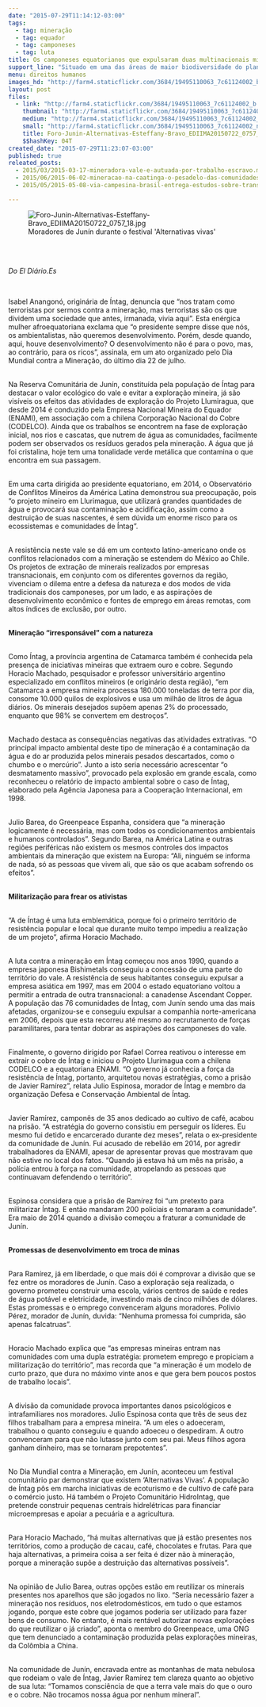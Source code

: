 ```yaml
---
date: "2015-07-29T11:14:12-03:00"
tags:
  - tag: mineração
  - tag: equador
  - tag: camponeses
  - tag: luta
title: Os camponeses equatorianos que expulsaram duas multinacionais mineiras
support_line: "Situado em uma das áreas de maior biodiversidade do planeta, Íntag é um dos muitos conflitos mineiros presentes na geografia latino-americana."
menu: direitos humanos
images_hd: "http://farm4.staticflickr.com/3684/19495110063_7c61124002_b.jpg"
layout: post
files:
  - link: "http://farm4.staticflickr.com/3684/19495110063_7c61124002_b.jpg"
    thumbnail: "http://farm4.staticflickr.com/3684/19495110063_7c61124002_t.jpg"
    medium: "http://farm4.staticflickr.com/3684/19495110063_7c61124002_z.jpg"
    small: "http://farm4.staticflickr.com/3684/19495110063_7c61124002_n.jpg"
    title: Foro-Junin-Alternativas-Esteffany-Bravo_EDIIMA20150722_0757_18.jpg
    $$hashKey: 04T
created_date: "2015-07-29T11:23:07-03:00"
published: true
releated_posts:
  - 2015/03/2015-03-17-mineradora-vale-e-autuada-por-trabalho-escravo.md
  - 2015/06/2015-06-02-mineracao-na-caatinga-o-pesadelo-das-comunidades-rurais.md
  - 2015/05/2015-05-08-via-campesina-brasil-entrega-estudos-sobre-transgenicos-no-consulado-do-equador.md

---
```

<figure class="image"><img alt="Foro-Junin-Alternativas-Esteffany-Bravo_EDIIMA20150722_0757_18.jpg" src="http://farm4.staticflickr.com/3684/19495110063_7c61124002_b.jpg" />
<figcaption>Moradores de&nbsp;Jun&iacute;n durante o festival &#39;Alternativas vivas&#39;</figcaption>
</figure>

<p>&nbsp;</p>

<p><br />
<em>Do El Di&aacute;rio.Es</em></p>

<p>&nbsp;</p>

<p>Isabel Anangon&oacute;, origin&aacute;ria de &Iacute;ntag, denuncia que &ldquo;nos tratam como terroristas por sermos contra a minera&ccedil;&atilde;o, mas terroristas s&atilde;o os que dividem uma sociedade que antes, irmanada, vivia aqui&rdquo;. Esta en&eacute;rgica mulher afroequatoriana exclama que &ldquo;o presidente sempre disse que n&oacute;s, os ambientalistas, n&atilde;o queremos desenvolvimento. Por&eacute;m, desde quando, aqui, houve desenvolvimento? O desenvolvimento n&atilde;o &eacute; para o povo, mas, ao contr&aacute;rio, para os ricos&rdquo;, assinala, em um ato organizado pelo Dia Mundial contra a Minera&ccedil;&atilde;o, do &uacute;ltimo dia 22 de julho.</p>

<p><br />
Na Reserva Comunit&aacute;ria de Jun&iacute;n, constitu&iacute;da pela popula&ccedil;&atilde;o de &Iacute;ntag para destacar o valor ecol&oacute;gico do vale e evitar a explora&ccedil;&atilde;o mineira, j&aacute; s&atilde;o vis&iacute;veis os efeitos das atividades de explora&ccedil;&atilde;o do Projeto Llumiragua, que desde 2014 &eacute; conduzido pela Empresa Nacional Mineira do Equador (ENAMI), em associa&ccedil;&atilde;o com a chilena Corpora&ccedil;&atilde;o Nacional do Cobre (CODELCO). Ainda que os trabalhos se encontrem na fase de explora&ccedil;&atilde;o inicial, nos rios e cascatas, que nutrem de &aacute;gua as comunidades, facilmente podem ser observados os res&iacute;duos gerados pela minera&ccedil;&atilde;o. A &aacute;gua que j&aacute; foi cristalina, hoje tem uma tonalidade verde met&aacute;lica que contamina o que encontra em sua passagem.</p>

<p><br />
Em uma carta dirigida ao presidente equatoriano, em 2014, o Observat&oacute;rio de Conflitos Mineiros da Am&eacute;rica Latina demonstrou sua preocupa&ccedil;&atilde;o, pois &ldquo;o projeto mineiro em Llurimagua, que utilizar&aacute; grandes quantidades de &aacute;gua e provocar&aacute; sua contamina&ccedil;&atilde;o e acidifica&ccedil;&atilde;o, assim como a destrui&ccedil;&atilde;o de suas nascentes, &eacute; sem d&uacute;vida um enorme risco para os ecossistemas e comunidades de &Iacute;ntag&rdquo;.</p>

<p><br />
A resist&ecirc;ncia neste vale se d&aacute; em um contexto latino-americano onde os conflitos relacionados com a minera&ccedil;&atilde;o se estendem do M&eacute;xico ao Chile. Os projetos de extra&ccedil;&atilde;o de minerais realizados por empresas transnacionais, em conjunto com os diferentes governos da regi&atilde;o, vivenciam o dilema entre a defesa da natureza e dos modos de vida tradicionais dos camponeses, por um lado, e as aspira&ccedil;&otilde;es de desenvolvimento econ&ocirc;mico e fontes de emprego em &aacute;reas remotas, com altos &iacute;ndices de exclus&atilde;o, por outro.</p>

<p><br />
<strong>Minera&ccedil;&atilde;o &ldquo;irrespons&aacute;vel&rdquo; com a natureza</strong></p>

<p><br />
Como &Iacute;ntag, a prov&iacute;ncia argentina de Catamarca tamb&eacute;m &eacute; conhecida pela presen&ccedil;a de iniciativas mineiras que extraem ouro e cobre. Segundo Horacio Machado, pesquisador e professor universit&aacute;rio argentino especializado em conflitos mineiros (e origin&aacute;rio desta regi&atilde;o), &ldquo;em Catamarca a empresa mineira processa 180.000 toneladas de terra por dia, consome 10.000 quilos de explosivos e usa um milh&atilde;o de litros de &aacute;gua di&aacute;rios. Os minerais desejados sup&otilde;em apenas 2% do processado, enquanto que 98% se convertem em destro&ccedil;os&rdquo;.</p>

<p><br />
Machado destaca as consequ&ecirc;ncias negativas das atividades extrativas. &ldquo;O principal impacto ambiental deste tipo de minera&ccedil;&atilde;o &eacute; a contamina&ccedil;&atilde;o da &aacute;gua e do ar produzida pelos minerais pesados descartados, como o chumbo e o merc&uacute;rio&rdquo;. Junto a isto seria necess&aacute;rio acrescentar &ldquo;o desmatamento massivo&rdquo;, provocado pela explos&atilde;o em grande escala, como reconheceu o relat&oacute;rio de impacto ambiental sobre o caso de &Iacute;ntag, elaborado pela Ag&ecirc;ncia Japonesa para a Coopera&ccedil;&atilde;o Internacional, em 1998.</p>

<p><br />
Julio Barea, do Greenpeace Espanha, considera que &ldquo;a minera&ccedil;&atilde;o logicamente &eacute; necess&aacute;ria, mas com todos os condicionamentos ambientais e humanos controlados&rdquo;. Segundo Barea, na Am&eacute;rica Latina e outras regi&otilde;es perif&eacute;ricas n&atilde;o existem os mesmos controles dos impactos ambientais da minera&ccedil;&atilde;o que existem na Europa: &ldquo;Ali, ningu&eacute;m se informa de nada, s&oacute; as pessoas que vivem ali, que s&atilde;o os que acabam sofrendo os efeitos&rdquo;.</p>

<p><br />
<strong>Militariza&ccedil;&atilde;o para frear os ativistas</strong></p>

<p><br />
&ldquo;A de &Iacute;ntag &eacute; uma luta emblem&aacute;tica, porque foi o primeiro territ&oacute;rio de resist&ecirc;ncia popular e local que durante muito tempo impediu a realiza&ccedil;&atilde;o de um projeto&rdquo;, afirma Horacio Machado.</p>

<p><br />
A luta contra a minera&ccedil;&atilde;o em &Iacute;ntag come&ccedil;ou nos anos 1990, quando a empresa japonesa Bishimetals conseguiu a concess&atilde;o de uma parte do territ&oacute;rio do vale. A resist&ecirc;ncia de seus habitantes conseguiu expulsar a empresa asi&aacute;tica em 1997, mas em 2004 o estado equatoriano voltou a permitir a entrada de outra transnacional: a canadense Ascendant Copper. A popula&ccedil;&atilde;o das 76 comunidades de &Iacute;ntag, com Jun&iacute;n sendo uma das mais afetadas, organizou-se e conseguiu expulsar a companhia norte-americana em 2006, depois que esta recorreu at&eacute; mesmo ao recrutamento de for&ccedil;as paramilitares, para tentar dobrar as aspira&ccedil;&otilde;es dos camponeses do vale.</p>

<p><br />
Finalmente, o governo dirigido por Rafael Correa reativou o interesse em extrair o cobre de &Iacute;ntag e iniciou o Projeto Llurimagua com a chilena CODELCO e a equatoriana ENAMI. &ldquo;O governo j&aacute; conhecia a for&ccedil;a da resist&ecirc;ncia de &Iacute;ntag, portanto, arquitetou novas estrat&eacute;gias, como a pris&atilde;o de Javier Ram&iacute;rez&rdquo;, relata Julio Espinosa, morador de &Iacute;ntag e membro da organiza&ccedil;&atilde;o Defesa e Conserva&ccedil;&atilde;o Ambiental de &Iacute;ntag.</p>

<p><br />
Javier Ram&iacute;rez, campon&ecirc;s de 35 anos dedicado ao cultivo de caf&eacute;, acabou na pris&atilde;o. &ldquo;A estrat&eacute;gia do governo consistiu em perseguir os l&iacute;deres. Eu mesmo fui detido e encarcerado durante dez meses&rdquo;, relata o ex-presidente da comunidade de Jun&iacute;n. Fui acusado de rebeli&atilde;o em 2014, por agredir trabalhadores da ENAMI, apesar de apresentar provas que mostravam que n&atilde;o estive no local dos fatos. &ldquo;Quando j&aacute; estava h&aacute; um m&ecirc;s na pris&atilde;o, a pol&iacute;cia entrou &agrave; for&ccedil;a na comunidade, atropelando as pessoas que continuavam defendendo o territ&oacute;rio&rdquo;.</p>

<p><br />
Espinosa considera que a pris&atilde;o de Ram&iacute;rez foi &ldquo;um pretexto para militarizar &Iacute;ntag. E ent&atilde;o mandaram 200 policiais e tomaram a comunidade&rdquo;. Era maio de 2014 quando a divis&atilde;o come&ccedil;ou a fraturar a comunidade de Jun&iacute;n.</p>

<p><br />
<strong>Promessas de desenvolvimento em troca de minas</strong></p>

<p><br />
Para Ram&iacute;rez, j&aacute; em liberdade, o que mais d&oacute;i &eacute; comprovar a divis&atilde;o que se fez entre os moradores de Jun&iacute;n. Caso a explora&ccedil;&atilde;o seja realizada, o governo prometeu construir uma escola, v&aacute;rios centros de sa&uacute;de e redes de &aacute;gua pot&aacute;vel e eletricidade, investindo mais de cinco milh&otilde;es de d&oacute;lares. Estas promessas e o emprego convenceram alguns moradores. Polivio P&eacute;rez, morador de Jun&iacute;n, duvida: &ldquo;Nenhuma promessa foi cumprida, s&atilde;o apenas falcatruas&rdquo;.</p>

<p><br />
Horacio Machado explica que &ldquo;as empresas mineiras entram nas comunidades com uma dupla estrat&eacute;gia: prometem emprego e propiciam a militariza&ccedil;&atilde;o do territ&oacute;rio&rdquo;, mas recorda que &ldquo;a minera&ccedil;&atilde;o &eacute; um modelo de curto prazo, que dura no m&aacute;ximo vinte anos e que gera bem poucos postos de trabalho locais&rdquo;.</p>

<p><br />
A divis&atilde;o da comunidade provoca importantes danos psicol&oacute;gicos e intrafamiliares nos moradores. Julio Espinosa conta que tr&ecirc;s de seus dez filhos trabalham para a empresa mineira. &ldquo;A um eles o adoeceram, trabalhou o quanto conseguiu e quando adoeceu o despediram. A outro convenceram para que n&atilde;o lutasse junto com seu pai. Meus filhos agora ganham dinheiro, mas se tornaram prepotentes&rdquo;.</p>

<p><br />
No Dia Mundial contra a Minera&ccedil;&atilde;o, em Jun&iacute;n, aconteceu um festival comunit&aacute;rio par demonstrar que existem &lsquo;Alternativas Vivas&rsquo;. A popula&ccedil;&atilde;o de &Iacute;ntag p&ocirc;s em marcha iniciativas de ecoturismo e de cultivo de caf&eacute; para o com&eacute;rcio justo. H&aacute; tamb&eacute;m o Projeto Comunit&aacute;rio HidroIntag, que pretende construir pequenas centrais hidrel&eacute;tricas para financiar microempresas e apoiar a pecu&aacute;ria e a agricultura.</p>

<p><br />
Para Horacio Machado, &ldquo;h&aacute; muitas alternativas que j&aacute; est&atilde;o presentes nos territ&oacute;rios, como a produ&ccedil;&atilde;o de cacau, caf&eacute;, chocolates e frutas. Para que haja alternativas, a primeira coisa a ser feita &eacute; dizer n&atilde;o &agrave; minera&ccedil;&atilde;o, porque a minera&ccedil;&atilde;o sup&otilde;e a destrui&ccedil;&atilde;o das alternativas poss&iacute;veis&rdquo;.</p>

<p><br />
Na opini&atilde;o de Julio Barea, outras op&ccedil;&otilde;es est&atilde;o em reutilizar os minerais presentes nos aparelhos que s&atilde;o jogados no lixo. &ldquo;Seria necess&aacute;rio fazer a minera&ccedil;&atilde;o nos res&iacute;duos, nos eletrodom&eacute;sticos, em tudo o que estamos jogando, porque este cobre que jogamos poderia ser utilizado para fazer bens de consumo. No entanto, &eacute; mais rent&aacute;vel autorizar novas explora&ccedil;&otilde;es do que reutilizar o j&aacute; criado&rdquo;, aponta o membro do Greenpeace, uma ONG que tem denunciado a contamina&ccedil;&atilde;o produzida pelas explora&ccedil;&otilde;es mineiras, da Col&ocirc;mbia a China.</p>

<p><br />
Na comunidade de Jun&iacute;n, encravada entre as montanhas de mata nebulosa que rodeiam o vale de &Iacute;ntag, Javier Ram&iacute;rez tem clareza quanto ao objetivo de sua luta: &ldquo;Tomamos consci&ecirc;ncia de que a terra vale mais do que o ouro e o cobre. N&atilde;o trocamos nossa &aacute;gua por nenhum mineral&rdquo;.</p>
